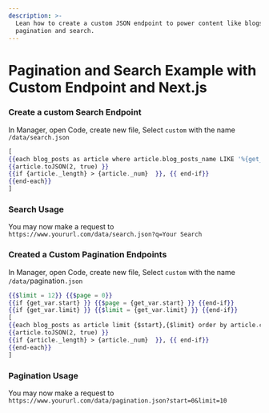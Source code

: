 ```yaml
---
description: >-
  Lean how to create a custom JSON endpoint to power content like blogs with
  pagination and search.
---
```


# Pagination and Search Example with Custom Endpoint and Next.js

### Create a custom Search Endpoint

In Manager, open Code, create new file, Select `custom` with the name `/data/search.json`


```handlebars
[
{{each blog_posts as article where article.blog_posts_name LIKE '%{get_var.q}%' or article.blog_content LIKE '%{get_var.q}%'  limit 10 }}
{{article.toJSON(2, true) }}
{{if {article._length} > {article._num}  }}, {{ end-if}}
{{end-each}}
]
```


### Search Usage

You may now make a request to `https://www.yoururl.com/data/search.json?q=Your Search`

### Created a Custom Pagination Endpoints

In Manager, open Code, create new file, Select `custom` with the name `/data/`pagination`.json`


```handlebars
{{$limit = 12}} {{$page = 0}} 
{{if {get_var.start} }} {{$page = {get_var.start} }} {{end-if}} 
{{if {get_var.limit} }} {{$limit = {get_var.limit} }} {{end-if}} 
[
{{each blog_posts as article limit {$start},{$limit} order by article.created_at DESC }}
{{article.toJSON(2, true) }}
{{if {article._length} > {article._num}  }}, {{ end-if}}
{{end-each}}
]
```


### Pagination Usage

You may now make a request to `https://www.yoururl.com/data/pagination.json?start=0&limit=10`
